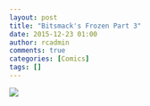 ```yaml
---
layout: post
title: "Bitsmack's Frozen Part 3"
date: 2015-12-23 01:00
author: rcadmin
comments: true
categories: [Comics]
tags: []
---
```

<a href="../comics/2015/12/23/bitsmacks-frozen-part-3"><img src="http://dl.bitsmack.com/comics/20151223.jpg" /></a>
